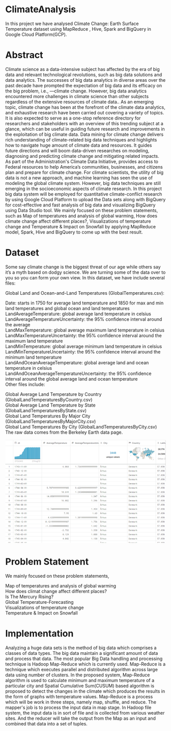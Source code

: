 # ClimateAnalysis
In this project we have analysed Climate Change: Earth Surface Temperature dataset using MapReduce , Hive, Spark and BigQuery in Google Cloud Platform(GCP).

# Abstract
Climate science as a data-intensive subject has affected by the era of big data and relevant technological revolutions, such as big data solutions and data analytics. The successes of big data analytics in diverse areas over the past decade have prompted the expectation of big data and its efficacy on the big problem, i.e., —climate change. However, big data analytics encountered more challenges in climate science than other subjects regardless of the extensive resources of climate data.. As an emerging topic, climate change has been at the forefront of the climate data analytics, and exhaustive research have been carried out covering a variety of topics. It is also expected to serve as a one-stop reference directory for researchers and stakeholders with an overview of this trending subject at a glance, which can be useful in guiding future research and improvements in the exploitation of big climate data. Data mining for climate change delivers rich understanding of climate-related big data techniques and highlights how to navigate huge amount of climate data and resources. It guides future directions and will boom data-driven researches on modeling, diagnosing and predicting climate change and mitigating related impacts. As part of the Administration's Climate Data Initiative, provides access to Federal resources to help America’s communities, businesses, and citizens plan and prepare for climate change. For climate scientists, the utility of big data is not a new approach, and machine learning has seen the use of modeling the global climate system. However, big data techniques are still emerging in the socioeconomic aspects of climate research. In this project big data system will be employed for quantitative climate-conflict research by using Google Cloud Platform to upload the Data sets along with BigQuery for cost-effective and fast analysis of big data and visualizing BigQuery using Data Studio tool. We mainly focused on these problem statements, such as Map of temperatures and analysis of global warming, How does climate change affect different places?, Visualizations of temperature change and Temperature & Impact on Snowfall by applying MapReduce model, Spark, Hive and BigQuery to come up with the best result.

# Dataset
Some say climate change is the biggest threat of our age while others say it’s a myth based on dodgy science. We are turning some of the data over to you so you can form your own view. In this dataset, we have include several files:

Global Land and Ocean-and-Land Temperatures (GlobalTemperatures.csv):

Date: starts in 1750 for average land temperature and 1850 for max and min land temperatures and global ocean and land temperatures <br>
LandAverageTemperature: global average land temperature in celsius <br>
LandAverageTemperatureUncertainty: the 95% confidence interval around the average <br>
LandMaxTemperature: global average maximum land temperature in celsius <br>
LandMaxTemperatureUncertainty: the 95% confidence interval around the maximum land temperature <br>
LandMinTemperature: global average minimum land temperature in celsius <br>
LandMinTemperatureUncertainty: the 95% confidence interval around the minimum land temperature <br>
LandAndOceanAverageTemperature: global average land and ocean temperature in celsius <br>
LandAndOceanAverageTemperatureUncertainty: the 95% confidence interval around the global average land and ocean temperature <br>
Other files include:

Global Average Land Temperature by Country (GlobalLandTemperaturesByCountry.csv) <br>
Global Average Land Temperature by State (GlobalLandTemperaturesByState.csv) <br>
Global Land Temperatures By Major City (GlobalLandTemperaturesByMajorCity.csv) <br>
Global Land Temperatures By City (GlobalLandTemperaturesByCity.csv) <br>
The raw data comes from the Berkeley Earth data page. <br>

<img src="https://github.com/ashishgir/ClimateAnalysis/blob/master/Capture.PNG"> <br>

# Problem Statement
We mainly focused on these problem statements,

Map of temperatures and analysis of global warming <br>
How does climat change affect different places? <br>
Is The Mercury Rising? <br>
Global Temperature-Forecasting <br>
Visualizations of temperature change <br>
Temperature & Impact on Snowfall <br>

# Implementation
Analyzing a huge data sets is the method of big data which comprises a classes of data types. The big data maintain
a significant amount of data and process that data.  The most popular Big Data handling and processing technique is Hadoop Map-Reduce which is currently used. Map-Reduce is a technique which executes parallel and distributed algorithm across large data using number of
clusters. In the proposed system, Map-Reduce algorithm is used to calculate minimum and maximum temperature of a
particular city and Spatial Cumulative Sum(CUSUM) based algorithm is proposed to detect the changes in the climate
which produces the results in the form of graphs with temperature values. Map-Reduce is a process which will be work in three steps, namely map, shuffle, and reduce. The mapper's job is to process the input data in map stage. In Hadoop file system, the input data is in sort of file and is collected from various weather sites. And the reducer will take the output from the Map as an input and combined that data into a set of tuples. 

